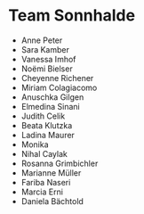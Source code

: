 # Team Sonnhalde

- Anne Peter
- Sara Kamber
- Vanessa Imhof
- Noëmi Bielser
- Cheyenne Richener
- Miriam Colagiacomo
-  Anuschka Gilgen
- Elmedina Sinani
- Judith Celik
- Beata Klutzka
- Ladina Maurer
- Monika
- Nihal Caylak
- Rosanna Grimbichler
- Marianne Müller
- Fariba Naseri
- Marcia Erni
- Daniela Bächtold
